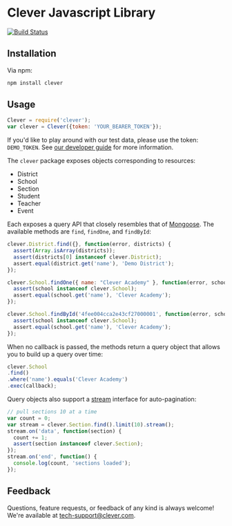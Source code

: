 # Clever Javascript Library

[![Build Status](https://secure.travis-ci.org/Clever/clever-js.png)](http://travis-ci.org/Clever/clever-js)

## Installation

Via npm:

```bash
npm install clever
```

## Usage

```javascript
Clever = require('clever');
var clever = Clever({token: 'YOUR_BEARER_TOKEN'});
```
If you'd like to play around with our test data, please use the token: `DEMO_TOKEN`.
See [our developer guide](https://clever.com/developers/docs) for more information.

The `clever` package exposes objects corresponding to resources:

* District
* School
* Section
* Student
* Teacher
* Event

Each exposes a query API that closely resembles that of [Mongoose](http://mongoosejs.com/docs/queries.html). The available methods are `find`, `findOne`, and `findById`:

```javascript
clever.District.find({}, function(error, districts) {
  assert(Array.isArray(districts));
  assert(districts[0] instanceof clever.District);
  assert.equal(district.get('name'), 'Demo District');
});

clever.School.findOne({ name: "Clever Academy" }, function(error, school) {
  assert(school instanceof clever.School);
  assert.equal(school.get('name'), 'Clever Academy');
});

clever.School.findById('4fee004cca2e43cf27000001', function(error, school) {
  assert(school instanceof clever.School);
  assert.equal(school.get('name'), 'Clever Academy');
});
```

When no callback is passed, the methods return a query object that allows you to build up a query over time:

```javascript
clever.School
.find()
.where('name').equals('Clever Academy')
.exec(callback);
```

Query objects also support a [stream](http://nodejs.org/api/stream.html) interface for auto-pagination:

```javascript
// pull sections 10 at a time
var count = 0;
var stream = clever.Section.find().limit(10).stream();
stream.on('data', function(section) {
  count += 1;
  assert(section instanceof clever.Section);
});
stream.on('end', function() {
  console.log(count, 'sections loaded');
});
```

## Feedback

Questions, feature requests, or feedback of any kind is always welcome! We're available at [tech-support@clever.com](mailto:tech-support@clever.com).

